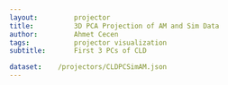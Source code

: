 ```yaml
---
layout:     	projector
title:     		3D PCA Projection of AM and Sim Data
author:     	Ahmet Cecen
tags:           projector visualization 
subtitle:    	First 3 PCs of CLD

dataset:    /projectors/CLDPCSimAM.json
---
```

